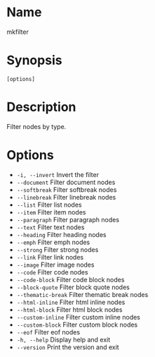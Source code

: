 # Name

mkfilter

# Synopsis

```
[options]
```

# Description

Filter nodes by type.

# Options 

* `-i, --invert` Invert the filter
* `--document` Filter document nodes
* `--softbreak` Filter softbreak nodes
* `--linebreak` Filter linebreak nodes
* `--list` Filter list nodes
* `--item` Filter item nodes
* `--paragraph` Filter paragraph nodes
* `--text` Filter text nodes
* `--heading` Filter heading nodes
* `--emph` Filter emph nodes
* `--strong` Filter strong nodes
* `--link` Filter link nodes
* `--image` Filter image nodes
* `--code` Filter code nodes
* `--code-block` Filter code block nodes
* `--block-quote` Filter block quote nodes
* `--thematic-break` Filter thematic break nodes
* `--html-inline` Filter html inline nodes
* `--html-block` Filter html block nodes
* `--custom-inline` Filter custom inline nodes
* `--custom-block` Filter custom block nodes
* `--eof` Filter eof nodes
* `-h, --help` Display help and exit
* `--version` Print the version and exit


